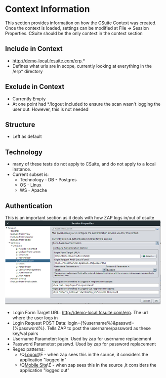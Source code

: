 # Context Information
This section provides information on how the CSuite Context was created.  Once the context is loaded, settings can be modified at File -> Session Properties.  CSuite should be the only context in the context section

## Include in Context
  * http://demo-local.fcsuite.com/erp.*
  * Defines what urls are in scope, currently looking at everything in the /erp* directory

## Exclude in Context
  *  Currently Empty
  *  At one point had */logout included to ensure the scan wasn't logging the user out.  However, this is not needed
 
## Structure
  *  Left as default
  
## Technology
  * many of these tests do not apply to CSuite, and do not apply to a local instance.  
  * Current subset is:
    *  Technology - DB - Postgres
    *  OS - Linux
    *  WS - Apache
    
## Authentication
This is an important section as it deals with how ZAP logs in/out of csuite
![Authentication](/screenshots/Authentication.png?raw=true "Authentication")
  
  * Login Form Target URL:  http://demo-local.fcsuite.com/erp.  The url where the user logs in
  * Login Request POST Data:  login={%username%}&passwd={%password%}.  Tells ZAP to post the username/password as these key/val pairs
  * Username Parameter: login.  Used by zap for username replacement
  * Password Parameter: passwd.  Used by zap for password replacement
  * Regex patterns:
    *  \Q<a href="/erp/logout">Logout</a>\E - when zap sees this in the source, it considers the application "logged in"
    *  \Q<a href="?s_mobile=1" id="desktop_link">Mobile Site</a>\E - when zap sees this in the source ,it considers the application "logged out"
  
